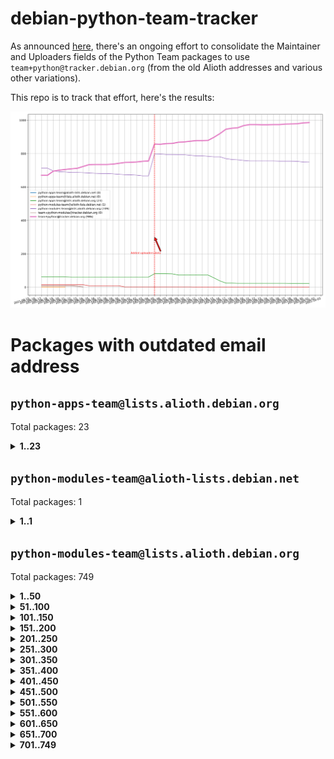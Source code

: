# debian-python-team-tracker



As announced [here](https://lists.debian.org/debian-python/2021/08/msg00006.html), there's an ongoing effort to consolidate the Maintainer and Uploaders fields of the Python Team packages to use `team+python@tracker.debian.org` (from the old Alioth addresses and various other variations).



This repo is to track that effort, here's the results:



![Python team emails](images/python_team_emails.svg)


# Packages with outdated email address

## `python-apps-team@lists.alioth.debian.org`
Total packages: 23
<details>
<summary><b>1..23</b></summary>


| # | Package | Version |
| --- | --- | --- |
| 1 | [archmage](https://tracker.debian.org/archmage) | 1:0.4.2.1-1 |
| 2 | [beets](https://tracker.debian.org/beets) | 1.4.9-7 |
| 3 | [ctop](https://tracker.debian.org/ctop) | 1.0.0-2.1 |
| 4 | [cython](https://tracker.debian.org/cython) | 0.29.14-1 |
| 5 | [db2twitter](https://tracker.debian.org/db2twitter) | 0.6-1.1 |
| 6 | [dodgy](https://tracker.debian.org/dodgy) | 0.1.9-3 |
| 7 | [etm](https://tracker.debian.org/etm) | 3.2.30-1.1 |
| 8 | [firmware-microbit-micropython](https://tracker.debian.org/firmware-microbit-micropython) | 1.0.1-2 |
| 9 | [flatlatex](https://tracker.debian.org/flatlatex) | 0.8-1.1 |
| 10 | [freealchemist](https://tracker.debian.org/freealchemist) | 0.5-1.1 |
| 11 | [kanboard-cli](https://tracker.debian.org/kanboard-cli) | 0.0.2-1.1 |
| 12 | [lightyears](https://tracker.debian.org/lightyears) | 1.4-2 |
| 13 | [muttdown](https://tracker.debian.org/muttdown) | 0.3.4-1 |
| 14 | [pelican](https://tracker.debian.org/pelican) | 4.0.1+dfsg-1.1 |
| 15 | [pipenv](https://tracker.debian.org/pipenv) | 11.9.0-1.1 |
| 16 | [prospector](https://tracker.debian.org/prospector) | 1.1.7-2 |
| 17 | [pybik](https://tracker.debian.org/pybik) | 3.0-3.1 |
| 18 | [radon](https://tracker.debian.org/radon) | 4.1.0+dfsg-1 |
| 19 | [retweet](https://tracker.debian.org/retweet) | 0.10-1.1 |
| 20 | [sen](https://tracker.debian.org/sen) | 0.6.1-0.1 |
| 21 | [sinntp](https://tracker.debian.org/sinntp) | 1.6-1.2 |
| 22 | [smem](https://tracker.debian.org/smem) | 1.5-1.1 |
| 23 | [voltron](https://tracker.debian.org/voltron) | 0.1.7+git20200109-1.1 |
</details>

## `python-modules-team@alioth-lists.debian.net`
Total packages: 1
<details>
<summary><b>1..1</b></summary>


| # | Package | Version |
| --- | --- | --- |
| 1 | [setuptools-scm](https://tracker.debian.org/setuptools-scm) | 4.1.2-3 |
</details>

## `python-modules-team@lists.alioth.debian.org`
Total packages: 749
<details>
<summary><b>1..50</b></summary>


| # | Package | Version |
| --- | --- | --- |
| 1 | [aiowsgi](https://tracker.debian.org/aiowsgi) | 0.7-1.1 |
| 2 | [anorack](https://tracker.debian.org/anorack) | 0.2.7-1 |
| 3 | [anosql](https://tracker.debian.org/anosql) | 1.0.1-1 |
| 4 | [appdirs](https://tracker.debian.org/appdirs) | 1.4.4-1 |
| 5 | [asn1crypto](https://tracker.debian.org/asn1crypto) | 1.4.0-1 |
| 6 | [astral](https://tracker.debian.org/astral) | 1.6.1-2 |
| 7 | [authheaders](https://tracker.debian.org/authheaders) | 0.13.0-1 |
| 8 | [authres](https://tracker.debian.org/authres) | 1.2.0-2 |
| 9 | [automat](https://tracker.debian.org/automat) | 20.2.0-1 |
| 10 | [azure-cosmos-table-python](https://tracker.debian.org/azure-cosmos-table-python) | 1.0.5+git20191025-5 |
| 11 | [babelfish](https://tracker.debian.org/babelfish) | 0.5.4-3 |
| 12 | [bdist-nsi](https://tracker.debian.org/bdist-nsi) | 0.1.5-2 |
| 13 | [behave](https://tracker.debian.org/behave) | 1.2.6-3 |
| 14 | [bernhard](https://tracker.debian.org/bernhard) | 0.2.6-2 |
| 15 | [betamax](https://tracker.debian.org/betamax) | 0.8.1-2 |
| 16 | [bibtexparser](https://tracker.debian.org/bibtexparser) | 1.1.0+ds-3 |
| 17 | [binaryornot](https://tracker.debian.org/binaryornot) | 0.4.4+dfsg-4 |
| 18 | [bitstruct](https://tracker.debian.org/bitstruct) | 8.9.0-1 |
| 19 | [blessings](https://tracker.debian.org/blessings) | 1.6-3 |
| 20 | [blinker](https://tracker.debian.org/blinker) | 1.4+dfsg1-0.3 |
| 21 | [bottleneck](https://tracker.debian.org/bottleneck) | 1.2.1+ds1-2 |
| 22 | [case](https://tracker.debian.org/case) | 1.5.3+dfsg-3 |
| 23 | [celery-batches](https://tracker.debian.org/celery-batches) | 0.2-2 |
| 24 | [celery-haystack](https://tracker.debian.org/celery-haystack) | 0.10-4 |
| 25 | [cerealizer](https://tracker.debian.org/cerealizer) | 0.8.1-3 |
| 26 | [chardet](https://tracker.debian.org/chardet) | 4.0.0-1 |
| 27 | [chargebee-python](https://tracker.debian.org/chargebee-python) | 1.6.6-1 |
| 28 | [chargebee2-python](https://tracker.debian.org/chargebee2-python) | 2.7.3-1 |
| 29 | [circuits](https://tracker.debian.org/circuits) | 3.1.0+ds1-2 |
| 30 | [codicefiscale](https://tracker.debian.org/codicefiscale) | 0.9+ds0-2 |
| 31 | [colorclass](https://tracker.debian.org/colorclass) | 2.2.0-2.1 |
| 32 | [colorspacious](https://tracker.debian.org/colorspacious) | 1.1.2-2 |
| 33 | [commonmark](https://tracker.debian.org/commonmark) | 0.9.1-3 |
| 34 | [configobj](https://tracker.debian.org/configobj) | 5.0.6-4 |
| 35 | [constantly](https://tracker.debian.org/constantly) | 15.1.0-2 |
| 36 | [contextlib2](https://tracker.debian.org/contextlib2) | 0.6.0.post1-1 |
| 37 | [cookiecutter](https://tracker.debian.org/cookiecutter) | 1.6.0-4 |
| 38 | [coreapi](https://tracker.debian.org/coreapi) | 2.3.3-4 |
| 39 | [coreschema](https://tracker.debian.org/coreschema) | 0.0.4-3 |
| 40 | [cov-core](https://tracker.debian.org/cov-core) | 1.15.0-3 |
| 41 | [cppy](https://tracker.debian.org/cppy) | 1.1.0-2 |
| 42 | [cram](https://tracker.debian.org/cram) | 0.7-4 |
| 43 | [cssutils](https://tracker.debian.org/cssutils) | 1.0.2-3 |
| 44 | [d2to1](https://tracker.debian.org/d2to1) | 0.2.12-2 |
| 45 | [deap](https://tracker.debian.org/deap) | 1.3.1-2 |
| 46 | [debiancontributors](https://tracker.debian.org/debiancontributors) | 0.7.8-2 |
| 47 | [defusedxml](https://tracker.debian.org/defusedxml) | 0.6.0-2 |
| 48 | [devpi-common](https://tracker.debian.org/devpi-common) | 3.2.2-1.1 |
| 49 | [django-ajax-selects](https://tracker.debian.org/django-ajax-selects) | 1.7.0-3 |
| 50 | [django-anymail](https://tracker.debian.org/django-anymail) | 7.1.0-1 |
</details>
<details>
<summary><b>51..100</b></summary>

| # | Package | Version |
| --- | --- | --- |
| 51 | [django-bitfield](https://tracker.debian.org/django-bitfield) | 1.9.6-2 |
| 52 | [django-countries](https://tracker.debian.org/django-countries) | 6.0-1 |
| 53 | [django-dirtyfields](https://tracker.debian.org/django-dirtyfields) | 1.3.1-2 |
| 54 | [django-downloadview](https://tracker.debian.org/django-downloadview) | 2.1.1-1 |
| 55 | [django-environ](https://tracker.debian.org/django-environ) | 0.4.4-2 |
| 56 | [django-filter](https://tracker.debian.org/django-filter) | 2.4.0-1 |
| 57 | [django-fsm-admin](https://tracker.debian.org/django-fsm-admin) | 1.2.4-2 |
| 58 | [django-hvad](https://tracker.debian.org/django-hvad) | 1.8.0-1.1 |
| 59 | [django-impersonate](https://tracker.debian.org/django-impersonate) | 1.5-1 |
| 60 | [django-js-reverse](https://tracker.debian.org/django-js-reverse) | 0.7.3-1.1 |
| 61 | [django-macaddress](https://tracker.debian.org/django-macaddress) | 1.5.0-2 |
| 62 | [django-markupfield](https://tracker.debian.org/django-markupfield) | 2.0.0-1 |
| 63 | [django-memoize](https://tracker.debian.org/django-memoize) | 2.2.0+dfsg-1 |
| 64 | [django-nose](https://tracker.debian.org/django-nose) | 1.4.6-2.1 |
| 65 | [django-notification](https://tracker.debian.org/django-notification) | 1.2.0-3 |
| 66 | [django-organizations](https://tracker.debian.org/django-organizations) | 1.1.2-1 |
| 67 | [django-pagination](https://tracker.debian.org/django-pagination) | 1.0.7-4 |
| 68 | [django-paintstore](https://tracker.debian.org/django-paintstore) | 0.2-4 |
| 69 | [django-picklefield](https://tracker.debian.org/django-picklefield) | 3.0.1-1 |
| 70 | [django-pipeline](https://tracker.debian.org/django-pipeline) | 1.6.14-3 |
| 71 | [django-q](https://tracker.debian.org/django-q) | 1.2.1-1 |
| 72 | [django-recurrence](https://tracker.debian.org/django-recurrence) | 1.10.3-1 |
| 73 | [django-redis-sessions](https://tracker.debian.org/django-redis-sessions) | 0.6.1-2 |
| 74 | [django-setuptest](https://tracker.debian.org/django-setuptest) | 0.2.1-4 |
| 75 | [django-simple-redis-admin](https://tracker.debian.org/django-simple-redis-admin) | 1.4.0-2 |
| 76 | [django-stronghold](https://tracker.debian.org/django-stronghold) | 0.3.0+debian-2 |
| 77 | [django-uwsgi](https://tracker.debian.org/django-uwsgi) | 0.2.2-2 |
| 78 | [django-webpack-loader](https://tracker.debian.org/django-webpack-loader) | 0.6.0-2 |
| 79 | [django-websocket-redis](https://tracker.debian.org/django-websocket-redis) | 0.4.7-2 |
| 80 | [django-wkhtmltopdf](https://tracker.debian.org/django-wkhtmltopdf) | 3.3.0-1 |
| 81 | [django-xmlrpc](https://tracker.debian.org/django-xmlrpc) | 0.1.8-2 |
| 82 | [djangorestframework-api-key](https://tracker.debian.org/djangorestframework-api-key) | 2.0.0-2 |
| 83 | [djangorestframework-filters](https://tracker.debian.org/djangorestframework-filters) | 1.0.0.dev0-1 |
| 84 | [dkimpy](https://tracker.debian.org/dkimpy) | 1.0.5-1 |
| 85 | [dnsdiag](https://tracker.debian.org/dnsdiag) | 1.7.0-1 |
| 86 | [dnspython](https://tracker.debian.org/dnspython) | 2.0.0-1 |
| 87 | [dockerpty](https://tracker.debian.org/dockerpty) | 0.4.1-2 |
| 88 | [dominate](https://tracker.debian.org/dominate) | 2.3.1-2 |
| 89 | [doublex](https://tracker.debian.org/doublex) | 1.9.2-1 |
| 90 | [drf-generators](https://tracker.debian.org/drf-generators) | 0.5.0-1 |
| 91 | [easyprocess](https://tracker.debian.org/easyprocess) | 0.2.5-2 |
| 92 | [elasticsearch-curator](https://tracker.debian.org/elasticsearch-curator) | 5.8.1-1 |
| 93 | [entrypoints](https://tracker.debian.org/entrypoints) | 0.3-3 |
| 94 | [enum34](https://tracker.debian.org/enum34) | 1.1.6-4 |
| 95 | [enzyme](https://tracker.debian.org/enzyme) | 0.4.1-2 |
| 96 | [exam](https://tracker.debian.org/exam) | 0.10.5-3 |
| 97 | [factory-boy](https://tracker.debian.org/factory-boy) | 2.11.1-3 |
| 98 | [faker](https://tracker.debian.org/faker) | 0.9.3-0.1 |
| 99 | [fakesleep](https://tracker.debian.org/fakesleep) | 0.1-2 |
| 100 | [fastchunking](https://tracker.debian.org/fastchunking) | 0.0.3-2 |
</details>
<details>
<summary><b>101..150</b></summary>

| # | Package | Version |
| --- | --- | --- |
| 101 | [fastkml](https://tracker.debian.org/fastkml) | 0.11-3 |
| 102 | [feedgenerator](https://tracker.debian.org/feedgenerator) | 1.9-2 |
| 103 | [flake8-docstrings](https://tracker.debian.org/flake8-docstrings) | 1.1.0-1.1 |
| 104 | [flake8-polyfill](https://tracker.debian.org/flake8-polyfill) | 1.0.2-2 |
| 105 | [flask-api](https://tracker.debian.org/flask-api) | 1.1+dfsg-1.1 |
| 106 | [flask-assets](https://tracker.debian.org/flask-assets) | 2.0-1 |
| 107 | [flask-babelex](https://tracker.debian.org/flask-babelex) | 0.9.4-1 |
| 108 | [flask-bcrypt](https://tracker.debian.org/flask-bcrypt) | 0.7.1-2 |
| 109 | [flask-compress](https://tracker.debian.org/flask-compress) | 1.4.0-3 |
| 110 | [flask-gravatar](https://tracker.debian.org/flask-gravatar) | 0.4.2-2 |
| 111 | [flask-htmlmin](https://tracker.debian.org/flask-htmlmin) | 1.3.2-2 |
| 112 | [flask-ldapconn](https://tracker.debian.org/flask-ldapconn) | 0.7.2-1.1 |
| 113 | [flask-limiter](https://tracker.debian.org/flask-limiter) | 1.0.1-2 |
| 114 | [flask-login](https://tracker.debian.org/flask-login) | 0.5.0-1 |
| 115 | [flask-mail](https://tracker.debian.org/flask-mail) | 0.9.1+dfsg1-1.1 |
| 116 | [flask-mongoengine](https://tracker.debian.org/flask-mongoengine) | 0.9.3-4 |
| 117 | [flask-multistatic](https://tracker.debian.org/flask-multistatic) | 1.0-2 |
| 118 | [flask-paranoid](https://tracker.debian.org/flask-paranoid) | 0.2.0-3.1 |
| 119 | [flask-principal](https://tracker.debian.org/flask-principal) | 0.4.0-2 |
| 120 | [flask-script](https://tracker.debian.org/flask-script) | 2.0.6-2 |
| 121 | [flask-silk](https://tracker.debian.org/flask-silk) | 0.2-18 |
| 122 | [flask-wtf](https://tracker.debian.org/flask-wtf) | 0.14.3-1 |
| 123 | [flufl.bounce](https://tracker.debian.org/flufl.bounce) | 3.0.1-1 |
| 124 | [flufl.enum](https://tracker.debian.org/flufl.enum) | 4.1.1-3 |
| 125 | [flufl.i18n](https://tracker.debian.org/flufl.i18n) | 3.0.1-1 |
| 126 | [flufl.lock](https://tracker.debian.org/flufl.lock) | 5.0.1-1 |
| 127 | [flufl.password](https://tracker.debian.org/flufl.password) | 1.3-3 |
| 128 | [flufl.testing](https://tracker.debian.org/flufl.testing) | 0.7-2 |
| 129 | [freetype-py](https://tracker.debian.org/freetype-py) | 2.2.0-1 |
| 130 | [gerritlib](https://tracker.debian.org/gerritlib) | 0.8.0-2 |
| 131 | [gmplot](https://tracker.debian.org/gmplot) | 1.2.0-2 |
| 132 | [gpxpy](https://tracker.debian.org/gpxpy) | 1.4.2-1 |
| 133 | [gtextfsm](https://tracker.debian.org/gtextfsm) | 1.1.0-2 |
| 134 | [gtts](https://tracker.debian.org/gtts) | 2.0.3-1 |
| 135 | [gtts-token](https://tracker.debian.org/gtts-token) | 1.1.3-1 |
| 136 | [guzzle-sphinx-theme](https://tracker.debian.org/guzzle-sphinx-theme) | 0.7.11-5 |
| 137 | [hachoir](https://tracker.debian.org/hachoir) | 3.1.0+dfsg-3 |
| 138 | [haproxy-log-analysis](https://tracker.debian.org/haproxy-log-analysis) | 2.0~b0-2 |
| 139 | [heapdict](https://tracker.debian.org/heapdict) | 1.0.1-1 |
| 140 | [hiro](https://tracker.debian.org/hiro) | 0.5-2 |
| 141 | [httpx](https://tracker.debian.org/httpx) | 0.16.1-1 |
| 142 | [hypothesis-auto](https://tracker.debian.org/hypothesis-auto) | 1.1.4-2 |
| 143 | [importmagic](https://tracker.debian.org/importmagic) | 0.1.7-2 |
| 144 | [inflection](https://tracker.debian.org/inflection) | 0.3.1-2 |
| 145 | [ipdb](https://tracker.debian.org/ipdb) | 0.13.3-1 |
| 146 | [isodate](https://tracker.debian.org/isodate) | 0.6.0-2 |
| 147 | [itypes](https://tracker.debian.org/itypes) | 1.1.0-4 |
| 148 | [jaraco.itertools](https://tracker.debian.org/jaraco.itertools) | 2.0.1-4 |
| 149 | [javaproperties](https://tracker.debian.org/javaproperties) | 0.7.0-1 |
| 150 | [jinja2-time](https://tracker.debian.org/jinja2-time) | 0.2.0-2 |
</details>
<details>
<summary><b>151..200</b></summary>

| # | Package | Version |
| --- | --- | --- |
| 151 | [jpy](https://tracker.debian.org/jpy) | 0.9.0-3 |
| 152 | [jpylyzer](https://tracker.debian.org/jpylyzer) | 2.0.0-3 |
| 153 | [json-tricks](https://tracker.debian.org/json-tricks) | 3.11.0-2 |
| 154 | [jsonhyperschema-codec](https://tracker.debian.org/jsonhyperschema-codec) | 1.0.3-2 |
| 155 | [jsonpickle](https://tracker.debian.org/jsonpickle) | 1.2-1 |
| 156 | [junos-eznc](https://tracker.debian.org/junos-eznc) | 2.1.7-3 |
| 157 | [jupyter-sphinx-theme](https://tracker.debian.org/jupyter-sphinx-theme) | 0.0.6+ds1-10 |
| 158 | [kitchen](https://tracker.debian.org/kitchen) | 1.2.6-2 |
| 159 | [kivy](https://tracker.debian.org/kivy) | 1.11.0-2 |
| 160 | [kiwisolver](https://tracker.debian.org/kiwisolver) | 1.3.1-1 |
| 161 | [lazr.delegates](https://tracker.debian.org/lazr.delegates) | 2.0.3-2 |
| 162 | [lazr.smtptest](https://tracker.debian.org/lazr.smtptest) | 2.0.3-2 |
| 163 | [lexicon](https://tracker.debian.org/lexicon) | 3.3.17-1 |
| 164 | [libthumbor](https://tracker.debian.org/libthumbor) | 1.3.3-2 |
| 165 | [logilab-constraint](https://tracker.debian.org/logilab-constraint) | 0.6.0-2 |
| 166 | [mako](https://tracker.debian.org/mako) | 1.1.3+ds1-2 |
| 167 | [mando](https://tracker.debian.org/mando) | 0.6.4-5 |
| 168 | [manuel](https://tracker.debian.org/manuel) | 1.10.1-2 |
| 169 | [markupsafe](https://tracker.debian.org/markupsafe) | 1.1.1-1 |
| 170 | [mercurial-extension-utils](https://tracker.debian.org/mercurial-extension-utils) | 1.5.1-1 |
| 171 | [mercurial-extension-utils](https://tracker.debian.org/mercurial-extension-utils) | 1.5.1-3 |
| 172 | [mercurial-keyring](https://tracker.debian.org/mercurial-keyring) | 1.3.1-3 |
| 173 | [microsoft-authentication-extensions-for-python](https://tracker.debian.org/microsoft-authentication-extensions-for-python) | 0.3.0-1 |
| 174 | [milksnake](https://tracker.debian.org/milksnake) | 0.1.5-1 |
| 175 | [mimerender](https://tracker.debian.org/mimerender) | 0.6.0-2 |
| 176 | [mmllib](https://tracker.debian.org/mmllib) | 0.3.0.post1-2 |
| 177 | [mockldap](https://tracker.debian.org/mockldap) | 0.3.0-4 |
| 178 | [modernize](https://tracker.debian.org/modernize) | 0.7-2 |
| 179 | [moksha.common](https://tracker.debian.org/moksha.common) | 1.2.5-4 |
| 180 | [more-itertools](https://tracker.debian.org/more-itertools) | 4.2.0-3 |
| 181 | [mrtparse](https://tracker.debian.org/mrtparse) | 1.6-2 |
| 182 | [multiprocess](https://tracker.debian.org/multiprocess) | 0.70.11.1-1 |
| 183 | [musicbrainzngs](https://tracker.debian.org/musicbrainzngs) | 0.7.1-2 |
| 184 | [mutagen](https://tracker.debian.org/mutagen) | 1.45.1-2 |
| 185 | [mwic](https://tracker.debian.org/mwic) | 0.7.8-1 |
| 186 | [mysql-connector-python](https://tracker.debian.org/mysql-connector-python) | 8.0.15-2 |
| 187 | [nb2plots](https://tracker.debian.org/nb2plots) | 0.6-2 |
| 188 | [netifaces](https://tracker.debian.org/netifaces) | 0.10.9-0.2 |
| 189 | [netmiko](https://tracker.debian.org/netmiko) | 2.4.2-1 |
| 190 | [networkx](https://tracker.debian.org/networkx) | 2.5+ds-2 |
| 191 | [nose](https://tracker.debian.org/nose) | 1.3.7-6 |
| 192 | [nose](https://tracker.debian.org/nose) | 1.3.7-7 |
| 193 | [nose2](https://tracker.debian.org/nose2) | 0.9.2-1 |
| 194 | [nose2-cov](https://tracker.debian.org/nose2-cov) | 1.0a4-3 |
| 195 | [ntplib](https://tracker.debian.org/ntplib) | 0.3.3-2 |
| 196 | [numpy-stl](https://tracker.debian.org/numpy-stl) | 2.9.0-1 |
| 197 | [numpydoc](https://tracker.debian.org/numpydoc) | 1.1.0-3 |
| 198 | [obsub](https://tracker.debian.org/obsub) | 0.2-4 |
| 199 | [okasha](https://tracker.debian.org/okasha) | 0.2.4-4 |
| 200 | [overpass](https://tracker.debian.org/overpass) | 0.7-1 |
</details>
<details>
<summary><b>201..250</b></summary>

| # | Package | Version |
| --- | --- | --- |
| 201 | [paramiko](https://tracker.debian.org/paramiko) | 2.7.2-1 |
| 202 | [pastescript](https://tracker.debian.org/pastescript) | 2.0.2-4 |
| 203 | [pcapy](https://tracker.debian.org/pcapy) | 0.11.4-2 |
| 204 | [pdfkit](https://tracker.debian.org/pdfkit) | 0.6.1-2 |
| 205 | [pep8](https://tracker.debian.org/pep8) | 1.7.1-9 |
| 206 | [pep8-naming](https://tracker.debian.org/pep8-naming) | 0.10.0-1 |
| 207 | [pg8000](https://tracker.debian.org/pg8000) | 1.10.6-2 |
| 208 | [pidcat](https://tracker.debian.org/pidcat) | 2.1.0-4 |
| 209 | [pilkit](https://tracker.debian.org/pilkit) | 2.0-3 |
| 210 | [plastex](https://tracker.debian.org/plastex) | 2.1-2 |
| 211 | [ply](https://tracker.debian.org/ply) | 3.11-4 |
| 212 | [portio](https://tracker.debian.org/portio) | 0.5-4 |
| 213 | [postgresfixture](https://tracker.debian.org/postgresfixture) | 0.4.2-1 |
| 214 | [power](https://tracker.debian.org/power) | 1.4+dfsg-4 |
| 215 | [pprintpp](https://tracker.debian.org/pprintpp) | 0.4.0-2 |
| 216 | [preggy](https://tracker.debian.org/preggy) | 1.4.4-1 |
| 217 | [prettytable](https://tracker.debian.org/prettytable) | 0.7.2-5 |
| 218 | [proxmoxer](https://tracker.debian.org/proxmoxer) | 1.0.3-2 |
| 219 | [ptable](https://tracker.debian.org/ptable) | 0.9.2-2 |
| 220 | [py-macaroon-bakery](https://tracker.debian.org/py-macaroon-bakery) | 1.3.1-1 |
| 221 | [py-radix](https://tracker.debian.org/py-radix) | 0.10.0-3 |
| 222 | [py3dns](https://tracker.debian.org/py3dns) | 3.2.1-1 |
| 223 | [pyacoustid](https://tracker.debian.org/pyacoustid) | 1.2.0-2 |
| 224 | [pyasn1](https://tracker.debian.org/pyasn1) | 0.4.8-1 |
| 225 | [pybindgen](https://tracker.debian.org/pybindgen) | 0.20.0+dfsg1-2 |
| 226 | [pycairo](https://tracker.debian.org/pycairo) | 1.16.2-3 |
| 227 | [pycairo](https://tracker.debian.org/pycairo) | 1.16.2-4 |
| 228 | [pycallgraph](https://tracker.debian.org/pycallgraph) | 1.1.3-1.2 |
| 229 | [pycares](https://tracker.debian.org/pycares) | 3.1.1-1 |
| 230 | [pychm](https://tracker.debian.org/pychm) | 0.8.6-2 |
| 231 | [pycifrw](https://tracker.debian.org/pycifrw) | 4.4-2 |
| 232 | [pyclamd](https://tracker.debian.org/pyclamd) | 0.4.0-2 |
| 233 | [pycodestyle](https://tracker.debian.org/pycodestyle) | 2.6.0-1 |
| 234 | [pycparser](https://tracker.debian.org/pycparser) | 2.20-3 |
| 235 | [pycryptodome](https://tracker.debian.org/pycryptodome) | 3.9.7+dfsg1-1 |
| 236 | [pycxx](https://tracker.debian.org/pycxx) | 7.1.4-0.1 |
| 237 | [pydbus](https://tracker.debian.org/pydbus) | 0.6.0-4 |
| 238 | [pydenticon](https://tracker.debian.org/pydenticon) | 0.3.1-2 |
| 239 | [pydispatcher](https://tracker.debian.org/pydispatcher) | 2.0.5-2 |
| 240 | [pydle](https://tracker.debian.org/pydle) | 0.9.4-2 |
| 241 | [pyeapi](https://tracker.debian.org/pyeapi) | 0.8.1-2 |
| 242 | [pyee](https://tracker.debian.org/pyee) | 7.0.2-1 |
| 243 | [pyenchant](https://tracker.debian.org/pyenchant) | 3.2.0-1 |
| 244 | [pyfg](https://tracker.debian.org/pyfg) | 0.50-2 |
| 245 | [pyfiglet](https://tracker.debian.org/pyfiglet) | 0.8.0+dfsg-1 |
| 246 | [pyfribidi](https://tracker.debian.org/pyfribidi) | 0.12.0+repack-7 |
| 247 | [pygame](https://tracker.debian.org/pygame) | 1.9.6+dfsg-2 |
| 248 | [pygeoif](https://tracker.debian.org/pygeoif) | 0.7-2 |
| 249 | [pygithub](https://tracker.debian.org/pygithub) | 1.43.7-1 |
| 250 | [pygments](https://tracker.debian.org/pygments) | 2.3.1+dfsg-3 |
</details>
<details>
<summary><b>251..300</b></summary>

| # | Package | Version |
| --- | --- | --- |
| 251 | [pygtail](https://tracker.debian.org/pygtail) | 0.6.1-2 |
| 252 | [pygtkspellcheck](https://tracker.debian.org/pygtkspellcheck) | 4.0.5-2 |
| 253 | [pyhamcrest](https://tracker.debian.org/pyhamcrest) | 1.9.0-3 |
| 254 | [pyicu](https://tracker.debian.org/pyicu) | 2.5-1 |
| 255 | [pyinotify](https://tracker.debian.org/pyinotify) | 0.9.6-1.3 |
| 256 | [pyiosxr](https://tracker.debian.org/pyiosxr) | 0.52-1.1 |
| 257 | [pyjavaproperties](https://tracker.debian.org/pyjavaproperties) | 0.7-2 |
| 258 | [pyjokes](https://tracker.debian.org/pyjokes) | 0.5.0-3 |
| 259 | [pykcs11](https://tracker.debian.org/pykcs11) | 1.5.10-1 |
| 260 | [pylama](https://tracker.debian.org/pylama) | 7.4.3-3 |
| 261 | [pylibmc](https://tracker.debian.org/pylibmc) | 1.5.2-3 |
| 262 | [pylint-celery](https://tracker.debian.org/pylint-celery) | 0.3-5 |
| 263 | [pylint-common](https://tracker.debian.org/pylint-common) | 0.2.5-4 |
| 264 | [pylint-django](https://tracker.debian.org/pylint-django) | 2.0.13-1 |
| 265 | [pylint-flask](https://tracker.debian.org/pylint-flask) | 0.5-4 |
| 266 | [pylint-plugin-utils](https://tracker.debian.org/pylint-plugin-utils) | 0.6-1 |
| 267 | [pymacs](https://tracker.debian.org/pymacs) | 0.25-3 |
| 268 | [pymilter](https://tracker.debian.org/pymilter) | 1.0.4-2 |
| 269 | [pymodbus](https://tracker.debian.org/pymodbus) | 2.1.0+dfsg-2 |
| 270 | [pymssql](https://tracker.debian.org/pymssql) | 2.1.4+dfsg-3 |
| 271 | [pymupdf](https://tracker.debian.org/pymupdf) | 1.17.4+ds1-2 |
| 272 | [pynag](https://tracker.debian.org/pynag) | 1.1.2+dfsg-2 |
| 273 | [pynliner](https://tracker.debian.org/pynliner) | 0.8.0-2 |
| 274 | [pyopengl](https://tracker.debian.org/pyopengl) | 3.1.5+dfsg-1 |
| 275 | [pypandoc](https://tracker.debian.org/pypandoc) | 1.5+ds0-1 |
| 276 | [pyparsing](https://tracker.debian.org/pyparsing) | 2.4.7-1 |
| 277 | [pyphen](https://tracker.debian.org/pyphen) | 0.9.5-3 |
| 278 | [pyprind](https://tracker.debian.org/pyprind) | 2.11.2-2 |
| 279 | [pyquery](https://tracker.debian.org/pyquery) | 1.2.9-4 |
| 280 | [pyrad](https://tracker.debian.org/pyrad) | 2.1-2 |
| 281 | [pyrfc3339](https://tracker.debian.org/pyrfc3339) | 1.1-2 |
| 282 | [pyrsistent](https://tracker.debian.org/pyrsistent) | 0.15.5-1 |
| 283 | [pysendfile](https://tracker.debian.org/pysendfile) | 2.0.1-3 |
| 284 | [pysimplesoap](https://tracker.debian.org/pysimplesoap) | 1.16.2-3 |
| 285 | [pysmi](https://tracker.debian.org/pysmi) | 0.3.2-2 |
| 286 | [pysodium](https://tracker.debian.org/pysodium) | 0.7.0-2 |
| 287 | [pyspf](https://tracker.debian.org/pyspf) | 2.0.14-2 |
| 288 | [pysrt](https://tracker.debian.org/pysrt) | 1.0.1-2 |
| 289 | [pyssim](https://tracker.debian.org/pyssim) | 0.2-2 |
| 290 | [pystemd](https://tracker.debian.org/pystemd) | 0.7.0-4 |
| 291 | [pysubnettree](https://tracker.debian.org/pysubnettree) | 0.33-1 |
| 292 | [pytaglib](https://tracker.debian.org/pytaglib) | 0.3.6+dfsg-2 |
| 293 | [pytds](https://tracker.debian.org/pytds) | 1.10.0-1 |
| 294 | [pytest-arraydiff](https://tracker.debian.org/pytest-arraydiff) | 0.3-1 |
| 295 | [pytest-bdd](https://tracker.debian.org/pytest-bdd) | 3.2.1-1 |
| 296 | [pytest-cookies](https://tracker.debian.org/pytest-cookies) | 0.4.0-1 |
| 297 | [pytest-django](https://tracker.debian.org/pytest-django) | 3.5.1-1 |
| 298 | [pytest-expect](https://tracker.debian.org/pytest-expect) | 1.1.0-2 |
| 299 | [pytest-forked](https://tracker.debian.org/pytest-forked) | 1.3.0-1 |
| 300 | [pytest-helpers-namespace](https://tracker.debian.org/pytest-helpers-namespace) | 2019.1.8-1 |
</details>
<details>
<summary><b>301..350</b></summary>

| # | Package | Version |
| --- | --- | --- |
| 301 | [pytest-httpbin](https://tracker.debian.org/pytest-httpbin) | 1.0.0-2 |
| 302 | [pytest-instafail](https://tracker.debian.org/pytest-instafail) | 0.4.2-1 |
| 303 | [pytest-remotedata](https://tracker.debian.org/pytest-remotedata) | 0.3.2-1 |
| 304 | [pytest-runner](https://tracker.debian.org/pytest-runner) | 2.11.1-1.2 |
| 305 | [pytest-sugar](https://tracker.debian.org/pytest-sugar) | 0.9.4-1 |
| 306 | [pytest-tornado](https://tracker.debian.org/pytest-tornado) | 0.8.1-1 |
| 307 | [pytest-vcr](https://tracker.debian.org/pytest-vcr) | 1.0.2-2 |
| 308 | [pytest-xvfb](https://tracker.debian.org/pytest-xvfb) | 1.2.0-1 |
| 309 | [python-activipy](https://tracker.debian.org/python-activipy) | 0.1-7 |
| 310 | [python-adal](https://tracker.debian.org/python-adal) | 1.2.2-1 |
| 311 | [python-agate](https://tracker.debian.org/python-agate) | 1.6.1-1 |
| 312 | [python-agate-excel](https://tracker.debian.org/python-agate-excel) | 0.2.3-1 |
| 313 | [python-aiohttp-security](https://tracker.debian.org/python-aiohttp-security) | 0.4.0-2 |
| 314 | [python-aiohttp-session](https://tracker.debian.org/python-aiohttp-session) | 2.9.0-2 |
| 315 | [python-aioinflux](https://tracker.debian.org/python-aioinflux) | 0.9.0-2 |
| 316 | [python-aiomeasures](https://tracker.debian.org/python-aiomeasures) | 0.5.14-3 |
| 317 | [python-altair](https://tracker.debian.org/python-altair) | 4.0.1-2 |
| 318 | [python-altgraph](https://tracker.debian.org/python-altgraph) | 0.17+ds0-1 |
| 319 | [python-amqplib](https://tracker.debian.org/python-amqplib) | 1.0.2-2 |
| 320 | [python-anyjson](https://tracker.debian.org/python-anyjson) | 0.3.3-2 |
| 321 | [python-apptools](https://tracker.debian.org/python-apptools) | 4.5.0-1.1 |
| 322 | [python-aptly](https://tracker.debian.org/python-aptly) | 0.12.10-2 |
| 323 | [python-argon2](https://tracker.debian.org/python-argon2) | 18.3.0-2 |
| 324 | [python-args](https://tracker.debian.org/python-args) | 0.1.0-3 |
| 325 | [python-arpy](https://tracker.debian.org/python-arpy) | 1.1.1-4 |
| 326 | [python-astor](https://tracker.debian.org/python-astor) | 0.8.1-1 |
| 327 | [python-async-timeout](https://tracker.debian.org/python-async-timeout) | 3.0.1-1.1 |
| 328 | [python-azure-devtools](https://tracker.debian.org/python-azure-devtools) | 1.2.0-1 |
| 329 | [python-base58](https://tracker.debian.org/python-base58) | 1.0.3-1.1 |
| 330 | [python-bcdoc](https://tracker.debian.org/python-bcdoc) | 0.16.0-2 |
| 331 | [python-bioblend](https://tracker.debian.org/python-bioblend) | 0.7.0-3 |
| 332 | [python-bitbucket-api](https://tracker.debian.org/python-bitbucket-api) | 0.5.0-3 |
| 333 | [python-box](https://tracker.debian.org/python-box) | 3.4.6-2 |
| 334 | [python-btrees](https://tracker.debian.org/python-btrees) | 4.3.1-2 |
| 335 | [python-cachecontrol](https://tracker.debian.org/python-cachecontrol) | 0.12.6-1 |
| 336 | [python-can](https://tracker.debian.org/python-can) | 3.3.2.final~github-2 |
| 337 | [python-cement](https://tracker.debian.org/python-cement) | 2.10.0-2 |
| 338 | [python-cerberus](https://tracker.debian.org/python-cerberus) | 1.3.2-1 |
| 339 | [python-click](https://tracker.debian.org/python-click) | 7.1.2-1 |
| 340 | [python-click-log](https://tracker.debian.org/python-click-log) | 0.2.1-2 |
| 341 | [python-click-threading](https://tracker.debian.org/python-click-threading) | 0.4.4-2 |
| 342 | [python-clint](https://tracker.debian.org/python-clint) | 0.5.1-3 |
| 343 | [python-cluster](https://tracker.debian.org/python-cluster) | 1.3.3-3 |
| 344 | [python-cmarkgfm](https://tracker.debian.org/python-cmarkgfm) | 0.4.2-1 |
| 345 | [python-coloredlogs](https://tracker.debian.org/python-coloredlogs) | 7.3-2 |
| 346 | [python-colour](https://tracker.debian.org/python-colour) | 0.1.5-2 |
| 347 | [python-commentjson](https://tracker.debian.org/python-commentjson) | 0.8.3-2 |
| 348 | [python-consul](https://tracker.debian.org/python-consul) | 0.7.1-1.1 |
| 349 | [python-cookies](https://tracker.debian.org/python-cookies) | 2.2.1-3 |
| 350 | [python-cpuinfo](https://tracker.debian.org/python-cpuinfo) | 5.0.0-2 |
</details>
<details>
<summary><b>351..400</b></summary>

| # | Package | Version |
| --- | --- | --- |
| 351 | [python-crcmod](https://tracker.debian.org/python-crcmod) | 1.7+dfsg-2 |
| 352 | [python-cs](https://tracker.debian.org/python-cs) | 2.7.1-1 |
| 353 | [python-cssselect2](https://tracker.debian.org/python-cssselect2) | 0.3.0-1 |
| 354 | [python-cycler](https://tracker.debian.org/python-cycler) | 0.10.0-3 |
| 355 | [python-daiquiri](https://tracker.debian.org/python-daiquiri) | 1.6.0-1 |
| 356 | [python-dbfread](https://tracker.debian.org/python-dbfread) | 2.0.7-3 |
| 357 | [python-decorator](https://tracker.debian.org/python-decorator) | 4.4.2-2 |
| 358 | [python-demjson](https://tracker.debian.org/python-demjson) | 2.2.4-5 |
| 359 | [python-diaspy](https://tracker.debian.org/python-diaspy) | 0.6.0-2 |
| 360 | [python-dict2xml](https://tracker.debian.org/python-dict2xml) | 1.7.0-1 |
| 361 | [python-dictobj](https://tracker.debian.org/python-dictobj) | 0.4-4 |
| 362 | [python-distro](https://tracker.debian.org/python-distro) | 1.5.0-1 |
| 363 | [python-distutils-extra](https://tracker.debian.org/python-distutils-extra) | 2.45 |
| 364 | [python-django-braces](https://tracker.debian.org/python-django-braces) | 1.14.0-1 |
| 365 | [python-django-casclient](https://tracker.debian.org/python-django-casclient) | 1.5.3-1 |
| 366 | [python-django-dbconn-retry](https://tracker.debian.org/python-django-dbconn-retry) | 0.1.5-1.1 |
| 367 | [python-django-etcd-settings](https://tracker.debian.org/python-django-etcd-settings) | 0.1.13+dfsg-3 |
| 368 | [python-django-gravatar2](https://tracker.debian.org/python-django-gravatar2) | 1.4.4-2 |
| 369 | [python-django-imagekit](https://tracker.debian.org/python-django-imagekit) | 4.0.2-3 |
| 370 | [python-django-jsonfield](https://tracker.debian.org/python-django-jsonfield) | 1.4.0-2 |
| 371 | [python-django-ordered-model](https://tracker.debian.org/python-django-ordered-model) | 3.4.1-1 |
| 372 | [python-django-push-notifications](https://tracker.debian.org/python-django-push-notifications) | 1.4.1-1 |
| 373 | [python-django-rest-framework-guardian](https://tracker.debian.org/python-django-rest-framework-guardian) | 0.3.0-2 |
| 374 | [python-django-rest-hooks](https://tracker.debian.org/python-django-rest-hooks) | 1.6.0-1.1 |
| 375 | [python-django-rules](https://tracker.debian.org/python-django-rules) | 2.2.0-1 |
| 376 | [python-django-simple-history](https://tracker.debian.org/python-django-simple-history) | 2.7.0-1.1 |
| 377 | [python-django-split-settings](https://tracker.debian.org/python-django-split-settings) | 0.3.0-2 |
| 378 | [python-dmidecode](https://tracker.debian.org/python-dmidecode) | 3.12.2-11 |
| 379 | [python-dnslib](https://tracker.debian.org/python-dnslib) | 0.9.14-1 |
| 380 | [python-docutils](https://tracker.debian.org/python-docutils) | 0.16+dfsg-2 |
| 381 | [python-doubleratchet](https://tracker.debian.org/python-doubleratchet) | 0.6.0-2 |
| 382 | [python-dpkt](https://tracker.debian.org/python-dpkt) | 1.9.2-2 |
| 383 | [python-dynaconf](https://tracker.debian.org/python-dynaconf) | 2.2.3-2 |
| 384 | [python-easywebdav](https://tracker.debian.org/python-easywebdav) | 1.2.0-8 |
| 385 | [python-enable](https://tracker.debian.org/python-enable) | 4.8.1-1 |
| 386 | [python-envisage](https://tracker.debian.org/python-envisage) | 4.9.0-2.1 |
| 387 | [python-envparse](https://tracker.debian.org/python-envparse) | 0.2.0-2 |
| 388 | [python-envs](https://tracker.debian.org/python-envs) | 1.2.6-1.1 |
| 389 | [python-epc](https://tracker.debian.org/python-epc) | 0.0.5-3 |
| 390 | [python-etcd](https://tracker.debian.org/python-etcd) | 0.4.5-2 |
| 391 | [python-ethtool](https://tracker.debian.org/python-ethtool) | 0.14-3 |
| 392 | [python-ewmh](https://tracker.debian.org/python-ewmh) | 0.1.6-2 |
| 393 | [python-exchangelib](https://tracker.debian.org/python-exchangelib) | 3.2.0-1 |
| 394 | [python-exotel](https://tracker.debian.org/python-exotel) | 0.1.5-2 |
| 395 | [python-fastimport](https://tracker.debian.org/python-fastimport) | 0.9.8-5 |
| 396 | [python-feather-format](https://tracker.debian.org/python-feather-format) | 0.3.1+dfsg1-4 |
| 397 | [python-flaky](https://tracker.debian.org/python-flaky) | 3.7.0-1 |
| 398 | [python-flask-jwt-extended](https://tracker.debian.org/python-flask-jwt-extended) | 3.24.1-2 |
| 399 | [python-flask-marshmallow](https://tracker.debian.org/python-flask-marshmallow) | 0.10.1-4 |
| 400 | [python-flask-seeder](https://tracker.debian.org/python-flask-seeder) | 0.1~a2-2 |
</details>
<details>
<summary><b>401..450</b></summary>

| # | Package | Version |
| --- | --- | --- |
| 401 | [python-flor](https://tracker.debian.org/python-flor) | 1.1.3-1 |
| 402 | [python-ftputil](https://tracker.debian.org/python-ftputil) | 3.4-3 |
| 403 | [python-fudge](https://tracker.debian.org/python-fudge) | 1.1.0-2 |
| 404 | [python-gammu](https://tracker.debian.org/python-gammu) | 2.12-2 |
| 405 | [python-gear](https://tracker.debian.org/python-gear) | 0.5.8-5 |
| 406 | [python-genty](https://tracker.debian.org/python-genty) | 1.3.2-1 |
| 407 | [python-geoip](https://tracker.debian.org/python-geoip) | 1.3.2-3 |
| 408 | [python-geoip2](https://tracker.debian.org/python-geoip2) | 2.9.0+dfsg1-2 |
| 409 | [python-getdns](https://tracker.debian.org/python-getdns) | 1.0.0~b1-2 |
| 410 | [python-gflags](https://tracker.debian.org/python-gflags) | 1.5.1-7 |
| 411 | [python-glob2](https://tracker.debian.org/python-glob2) | 0.5-3 |
| 412 | [python-gmpy2](https://tracker.debian.org/python-gmpy2) | 2.1.0~b5-0.1 |
| 413 | [python-gntp](https://tracker.debian.org/python-gntp) | 1.0.3-2 |
| 414 | [python-gnupg](https://tracker.debian.org/python-gnupg) | 0.4.6-1 |
| 415 | [python-grpc-tools](https://tracker.debian.org/python-grpc-tools) | 1.14.1-1 |
| 416 | [python-guizero](https://tracker.debian.org/python-guizero) | 1.1.0+dfsg1-2 |
| 417 | [python-hashids](https://tracker.debian.org/python-hashids) | 1.3.1-1 |
| 418 | [python-hidapi](https://tracker.debian.org/python-hidapi) | 0.9.0.post3-2 |
| 419 | [python-hiredis](https://tracker.debian.org/python-hiredis) | 1.0.1-1 |
| 420 | [python-hpilo](https://tracker.debian.org/python-hpilo) | 4.3-3 |
| 421 | [python-html2text](https://tracker.debian.org/python-html2text) | 2020.1.16-1 |
| 422 | [python-http-parser](https://tracker.debian.org/python-http-parser) | 0.9.0-1 |
| 423 | [python-httptools](https://tracker.debian.org/python-httptools) | 0.1.1-1 |
| 424 | [python-ibm-cloud-sdk-core](https://tracker.debian.org/python-ibm-cloud-sdk-core) | 1.6.2-1 |
| 425 | [python-icalendar](https://tracker.debian.org/python-icalendar) | 4.0.3-4 |
| 426 | [python-idna](https://tracker.debian.org/python-idna) | 2.10-1 |
| 427 | [python-imagesize](https://tracker.debian.org/python-imagesize) | 1.2.0-2 |
| 428 | [python-iniparse](https://tracker.debian.org/python-iniparse) | 0.4-3 |
| 429 | [python-ipaddr](https://tracker.debian.org/python-ipaddr) | 2.2.0-4 |
| 430 | [python-ipaddress](https://tracker.debian.org/python-ipaddress) | 1.0.23-1 |
| 431 | [python-ipfix](https://tracker.debian.org/python-ipfix) | 0.9.7-2 |
| 432 | [python-irodsclient](https://tracker.debian.org/python-irodsclient) | 0.8.1-2 |
| 433 | [python-isc-dhcp-leases](https://tracker.debian.org/python-isc-dhcp-leases) | 0.9.1-2 |
| 434 | [python-iso3166](https://tracker.debian.org/python-iso3166) | 0.8.git20170319-2 |
| 435 | [python-isoweek](https://tracker.debian.org/python-isoweek) | 1.3.3-3 |
| 436 | [python-jmespath](https://tracker.debian.org/python-jmespath) | 0.10.0-1 |
| 437 | [python-jsonrpc](https://tracker.debian.org/python-jsonrpc) | 1.13.0-1 |
| 438 | [python-junit-xml](https://tracker.debian.org/python-junit-xml) | 1.9-1 |
| 439 | [python-kanboard](https://tracker.debian.org/python-kanboard) | 1.0.1-1.1 |
| 440 | [python-keepalive](https://tracker.debian.org/python-keepalive) | 0.5-2 |
| 441 | [python-keyring](https://tracker.debian.org/python-keyring) | 18.0.1-2 |
| 442 | [python-langdetect](https://tracker.debian.org/python-langdetect) | 1.0.7-4 |
| 443 | [python-ldap](https://tracker.debian.org/python-ldap) | 3.2.0-4 |
| 444 | [python-ldapdomaindump](https://tracker.debian.org/python-ldapdomaindump) | 0.9.3-1 |
| 445 | [python-leather](https://tracker.debian.org/python-leather) | 0.3.3-1.1 |
| 446 | [python-libais](https://tracker.debian.org/python-libais) | 0.17+git.20190917.master.e464cf8-2 |
| 447 | [python-libguess](https://tracker.debian.org/python-libguess) | 1.1-4 |
| 448 | [python-logfury](https://tracker.debian.org/python-logfury) | 0.1.2-4 |
| 449 | [python-lupa](https://tracker.debian.org/python-lupa) | 1.9+dfsg-1 |
| 450 | [python-lzo](https://tracker.debian.org/python-lzo) | 1.12-3 |
</details>
<details>
<summary><b>451..500</b></summary>

| # | Package | Version |
| --- | --- | --- |
| 451 | [python-macholib](https://tracker.debian.org/python-macholib) | 1.14+ds0-1 |
| 452 | [python-mailer](https://tracker.debian.org/python-mailer) | 0.8.1-4 |
| 453 | [python-marshmallow-sqlalchemy](https://tracker.debian.org/python-marshmallow-sqlalchemy) | 0.19.0-1 |
| 454 | [python-mastodon](https://tracker.debian.org/python-mastodon) | 1.5.1-1 |
| 455 | [python-mbed-host-tests](https://tracker.debian.org/python-mbed-host-tests) | 1.4.4-3 |
| 456 | [python-mbed-ls](https://tracker.debian.org/python-mbed-ls) | 1.6.2+dfsg-3 |
| 457 | [python-mccabe](https://tracker.debian.org/python-mccabe) | 0.6.1-3 |
| 458 | [python-measurement](https://tracker.debian.org/python-measurement) | 2.0.1-2 |
| 459 | [python-mechanize](https://tracker.debian.org/python-mechanize) | 1:0.4.5-2 |
| 460 | [python-meld3](https://tracker.debian.org/python-meld3) | 1.0.2-3 |
| 461 | [python-mkdocs](https://tracker.debian.org/python-mkdocs) | 1.1.2+dfsg-1 |
| 462 | [python-mnemonic](https://tracker.debian.org/python-mnemonic) | 0.19-1 |
| 463 | [python-model-mommy](https://tracker.debian.org/python-model-mommy) | 1.6.0-2 |
| 464 | [python-morris](https://tracker.debian.org/python-morris) | 1.2-2 |
| 465 | [python-mpegdash](https://tracker.debian.org/python-mpegdash) | 0.2.0-1 |
| 466 | [python-mpv](https://tracker.debian.org/python-mpv) | 0.5.2-1 |
| 467 | [python-msrestazure](https://tracker.debian.org/python-msrestazure) | 0.6.2-1 |
| 468 | [python-multidict](https://tracker.debian.org/python-multidict) | 5.1.0-1 |
| 469 | [python-munch](https://tracker.debian.org/python-munch) | 2.3.2-2 |
| 470 | [python-murmurhash](https://tracker.debian.org/python-murmurhash) | 1.0.2-1 |
| 471 | [python-mysqldb](https://tracker.debian.org/python-mysqldb) | 1.4.4-2 |
| 472 | [python-nacl](https://tracker.debian.org/python-nacl) | 1.4.0-1 |
| 473 | [python-nine](https://tracker.debian.org/python-nine) | 1.1.0-1 |
| 474 | [python-noise](https://tracker.debian.org/python-noise) | 1.2.3-3 |
| 475 | [python-notify2](https://tracker.debian.org/python-notify2) | 0.3-4 |
| 476 | [python-nox](https://tracker.debian.org/python-nox) | 2019.5.30-2 |
| 477 | [python-ntlm-auth](https://tracker.debian.org/python-ntlm-auth) | 1.4.0-1 |
| 478 | [python-oauth](https://tracker.debian.org/python-oauth) | 1.0.1-6 |
| 479 | [python-odf](https://tracker.debian.org/python-odf) | 1.4.1-1 |
| 480 | [python-offtrac](https://tracker.debian.org/python-offtrac) | 0.1.0-2.1 |
| 481 | [python-ofxclient](https://tracker.debian.org/python-ofxclient) | 2.0.4-2 |
| 482 | [python-opcua](https://tracker.debian.org/python-opcua) | 0.98.11-1 |
| 483 | [python-openid-cla](https://tracker.debian.org/python-openid-cla) | 1.2-2 |
| 484 | [python-openid-teams](https://tracker.debian.org/python-openid-teams) | 1.2-2 |
| 485 | [python-openidc-client](https://tracker.debian.org/python-openidc-client) | 0.6.0-1.1 |
| 486 | [python-opentimestamps](https://tracker.debian.org/python-opentimestamps) | 0.4.1-1 |
| 487 | [python-overpy](https://tracker.debian.org/python-overpy) | 0.4-2 |
| 488 | [python-padme](https://tracker.debian.org/python-padme) | 1.1.1-3 |
| 489 | [python-pallets-sphinx-themes](https://tracker.debian.org/python-pallets-sphinx-themes) | 1.2.3-1 |
| 490 | [python-pampy](https://tracker.debian.org/python-pampy) | 1.8.4-2 |
| 491 | [python-pamqp](https://tracker.debian.org/python-pamqp) | 2.3.0-2 |
| 492 | [python-parse-type](https://tracker.debian.org/python-parse-type) | 0.3.4-3 |
| 493 | [python-path-and-address](https://tracker.debian.org/python-path-and-address) | 2.0.1-2 |
| 494 | [python-pathtools](https://tracker.debian.org/python-pathtools) | 0.1.2-4 |
| 495 | [python-paypal](https://tracker.debian.org/python-paypal) | 1.2.5-3 |
| 496 | [python-pcl](https://tracker.debian.org/python-pcl) | 0.3.0~rc1+dfsg-9 |
| 497 | [python-peakutils](https://tracker.debian.org/python-peakutils) | 1.3.3+ds-2 |
| 498 | [python-pem](https://tracker.debian.org/python-pem) | 19.1.0-1 |
| 499 | [python-persistent](https://tracker.debian.org/python-persistent) | 4.6.4-0.2 |
| 500 | [python-pex](https://tracker.debian.org/python-pex) | 1.1.14-3.1 |
</details>
<details>
<summary><b>501..550</b></summary>

| # | Package | Version |
| --- | --- | --- |
| 501 | [python-pgbouncer](https://tracker.debian.org/python-pgbouncer) | 0.0.9-3 |
| 502 | [python-pgpdump](https://tracker.debian.org/python-pgpdump) | 1.5-2 |
| 503 | [python-pgspecial](https://tracker.debian.org/python-pgspecial) | 1.11.10+dfsg1-1 |
| 504 | [python-phonenumbers](https://tracker.debian.org/python-phonenumbers) | 8.12.1-1 |
| 505 | [python-picklable-itertools](https://tracker.debian.org/python-picklable-itertools) | 0.1.1-3 |
| 506 | [python-pika](https://tracker.debian.org/python-pika) | 0.11.0-5 |
| 507 | [python-pkginfo](https://tracker.debian.org/python-pkginfo) | 1.4.2-3 |
| 508 | [python-plac](https://tracker.debian.org/python-plac) | 0.9.6-1.1 |
| 509 | [python-plaster](https://tracker.debian.org/python-plaster) | 1.0-2 |
| 510 | [python-plaster-pastedeploy](https://tracker.debian.org/python-plaster-pastedeploy) | 0.5-3 |
| 511 | [python-prctl](https://tracker.debian.org/python-prctl) | 1.7-2 |
| 512 | [python-preshed](https://tracker.debian.org/python-preshed) | 3.0.2-1 |
| 513 | [python-pretend](https://tracker.debian.org/python-pretend) | 1.0.9-1 |
| 514 | [python-prettylog](https://tracker.debian.org/python-prettylog) | 0.1.0-2 |
| 515 | [python-priority](https://tracker.debian.org/python-priority) | 1.3.0-3 |
| 516 | [python-progress](https://tracker.debian.org/python-progress) | 1.5-1 |
| 517 | [python-progressbar](https://tracker.debian.org/python-progressbar) | 2.5-2 |
| 518 | [python-protego](https://tracker.debian.org/python-protego) | 0.1.16+dfsg-2 |
| 519 | [python-prov](https://tracker.debian.org/python-prov) | 1.5.2-2 |
| 520 | [python-pskc](https://tracker.debian.org/python-pskc) | 1.1-3 |
| 521 | [python-public](https://tracker.debian.org/python-public) | 0.5-1.1 |
| 522 | [python-publicsuffix2](https://tracker.debian.org/python-publicsuffix2) | 2.20191221-2 |
| 523 | [python-py-zipkin](https://tracker.debian.org/python-py-zipkin) | 0.15.0-1.1 |
| 524 | [python-pyalsa](https://tracker.debian.org/python-pyalsa) | 1.1.6-2 |
| 525 | [python-pyasn1-modules](https://tracker.debian.org/python-pyasn1-modules) | 0.2.1-1 |
| 526 | [python-pybadges](https://tracker.debian.org/python-pybadges) | 2.2.1-1 |
| 527 | [python-pyface](https://tracker.debian.org/python-pyface) | 6.1.2-2 |
| 528 | [python-pyftpdlib](https://tracker.debian.org/python-pyftpdlib) | 1.5.4-2 |
| 529 | [python-pygerrit2](https://tracker.debian.org/python-pygerrit2) | 2.0.4-2 |
| 530 | [python-pygtrie](https://tracker.debian.org/python-pygtrie) | 2.2-1.1 |
| 531 | [python-pypump](https://tracker.debian.org/python-pypump) | 0.7-3 |
| 532 | [python-pysnmp4-apps](https://tracker.debian.org/python-pysnmp4-apps) | 0.3.2-2.2 |
| 533 | [python-pysnmp4-mibs](https://tracker.debian.org/python-pysnmp4-mibs) | 0.1.3-3 |
| 534 | [python-pytest-benchmark](https://tracker.debian.org/python-pytest-benchmark) | 3.2.2-2 |
| 535 | [python-pytest-lazy-fixture](https://tracker.debian.org/python-pytest-lazy-fixture) | 0.5.1-1.1 |
| 536 | [python-pyvmomi](https://tracker.debian.org/python-pyvmomi) | 6.7.1-3 |
| 537 | [python-qrcode](https://tracker.debian.org/python-qrcode) | 6.1-2 |
| 538 | [python-qtpy](https://tracker.debian.org/python-qtpy) | 1.9.0-3 |
| 539 | [python-rarfile](https://tracker.debian.org/python-rarfile) | 3.1-1 |
| 540 | [python-ratelimiter](https://tracker.debian.org/python-ratelimiter) | 1.2.0.post0-1 |
| 541 | [python-redisearch-py](https://tracker.debian.org/python-redisearch-py) | 1.0.0-1 |
| 542 | [python-regex](https://tracker.debian.org/python-regex) | 0.1.20201113-1 |
| 543 | [python-releases](https://tracker.debian.org/python-releases) | 1.6.3-1 |
| 544 | [python-repoze.lru](https://tracker.debian.org/python-repoze.lru) | 0.7-2 |
| 545 | [python-repoze.sphinx.autointerface](https://tracker.debian.org/python-repoze.sphinx.autointerface) | 0.8-0.2 |
| 546 | [python-repoze.tm2](https://tracker.debian.org/python-repoze.tm2) | 2.0-2 |
| 547 | [python-requests-cache](https://tracker.debian.org/python-requests-cache) | 0.5.2-1 |
| 548 | [python-requests-ntlm](https://tracker.debian.org/python-requests-ntlm) | 1.1.0-1.1 |
| 549 | [python-requirements-detector](https://tracker.debian.org/python-requirements-detector) | 0.6-2 |
| 550 | [python-restless](https://tracker.debian.org/python-restless) | 2.1.1-2 |
</details>
<details>
<summary><b>551..600</b></summary>

| # | Package | Version |
| --- | --- | --- |
| 551 | [python-roman](https://tracker.debian.org/python-roman) | 2.0.0-4 |
| 552 | [python-roman](https://tracker.debian.org/python-roman) | 2.0.0-5 |
| 553 | [python-rpaths](https://tracker.debian.org/python-rpaths) | 0.13-1.1 |
| 554 | [python-rply](https://tracker.debian.org/python-rply) | 0.7.7-2 |
| 555 | [python-sabyenc](https://tracker.debian.org/python-sabyenc) | 4.0.2-1 |
| 556 | [python-schedutils](https://tracker.debian.org/python-schedutils) | 0.6-2.1 |
| 557 | [python-schema](https://tracker.debian.org/python-schema) | 0.6.7-3 |
| 558 | [python-schroot](https://tracker.debian.org/python-schroot) | 0.4-4 |
| 559 | [python-scp](https://tracker.debian.org/python-scp) | 0.13.0-2 |
| 560 | [python-scrapy-djangoitem](https://tracker.debian.org/python-scrapy-djangoitem) | 1.1.1-4 |
| 561 | [python-scripttest](https://tracker.debian.org/python-scripttest) | 1.3-3 |
| 562 | [python-scruffy](https://tracker.debian.org/python-scruffy) | 0.3.3-2 |
| 563 | [python-sdnotify](https://tracker.debian.org/python-sdnotify) | 0.3.1-2 |
| 564 | [python-serverfiles](https://tracker.debian.org/python-serverfiles) | 0.3.0-1 |
| 565 | [python-service-identity](https://tracker.debian.org/python-service-identity) | 18.1.0-6 |
| 566 | [python-setoptconf](https://tracker.debian.org/python-setoptconf) | 0.2.0-5 |
| 567 | [python-sexpdata](https://tracker.debian.org/python-sexpdata) | 0.0.3-2 |
| 568 | [python-shade](https://tracker.debian.org/python-shade) | 1.30.0-3 |
| 569 | [python-shellescape](https://tracker.debian.org/python-shellescape) | 3.4.1-4 |
| 570 | [python-simpy](https://tracker.debian.org/python-simpy) | 2.3.1+dfsg-2 |
| 571 | [python-simpy3](https://tracker.debian.org/python-simpy3) | 3.0.11-2 |
| 572 | [python-slimmer](https://tracker.debian.org/python-slimmer) | 0.1.30-8 |
| 573 | [python-slugify](https://tracker.debian.org/python-slugify) | 4.0.0-1 |
| 574 | [python-smstrade](https://tracker.debian.org/python-smstrade) | 0.2.4-6 |
| 575 | [python-socketpool](https://tracker.debian.org/python-socketpool) | 0.5.3-5 |
| 576 | [python-sparkpost](https://tracker.debian.org/python-sparkpost) | 1.3.7-2 |
| 577 | [python-sphinx-issues](https://tracker.debian.org/python-sphinx-issues) | 1.2.0-2 |
| 578 | [python-spur](https://tracker.debian.org/python-spur) | 0.3.21-1 |
| 579 | [python-srp](https://tracker.debian.org/python-srp) | 1.0.15-1 |
| 580 | [python-statsd](https://tracker.debian.org/python-statsd) | 3.3.0-2 |
| 581 | [python-stopit](https://tracker.debian.org/python-stopit) | 1.1.2-1 |
| 582 | [python-structlog](https://tracker.debian.org/python-structlog) | 20.1.0-1 |
| 583 | [python-sunlight](https://tracker.debian.org/python-sunlight) | 1.1.5-3 |
| 584 | [python-suntime](https://tracker.debian.org/python-suntime) | 1.2.5-2 |
| 585 | [python-tablib](https://tracker.debian.org/python-tablib) | 0.13.0-1 |
| 586 | [python-tblib](https://tracker.debian.org/python-tblib) | 1.7.0-1 |
| 587 | [python-tempita](https://tracker.debian.org/python-tempita) | 0.5.2-6 |
| 588 | [python-tesserocr](https://tracker.debian.org/python-tesserocr) | 2.5.0-1 |
| 589 | [python-test-server](https://tracker.debian.org/python-test-server) | 0.0.27-2 |
| 590 | [python-testing.common.database](https://tracker.debian.org/python-testing.common.database) | 2.0.0-2 |
| 591 | [python-testing.mysqld](https://tracker.debian.org/python-testing.mysqld) | 1.4.0-4 |
| 592 | [python-testing.postgresql](https://tracker.debian.org/python-testing.postgresql) | 1.3.0-2 |
| 593 | [python-textile](https://tracker.debian.org/python-textile) | 1:4.0.1-3 |
| 594 | [python-thriftpy](https://tracker.debian.org/python-thriftpy) | 0.3.9+ds1-1 |
| 595 | [python-tidylib](https://tracker.debian.org/python-tidylib) | 0.3.2~dfsg-6 |
| 596 | [python-timeline](https://tracker.debian.org/python-timeline) | 0.0.7-2 |
| 597 | [python-tinycss](https://tracker.debian.org/python-tinycss) | 0.4-3 |
| 598 | [python-tinycss2](https://tracker.debian.org/python-tinycss2) | 1.0.2-1 |
| 599 | [python-tktreectrl](https://tracker.debian.org/python-tktreectrl) | 2.0.2-3 |
| 600 | [python-tld](https://tracker.debian.org/python-tld) | 0.11.11-1 |
</details>
<details>
<summary><b>601..650</b></summary>

| # | Package | Version |
| --- | --- | --- |
| 601 | [python-toml](https://tracker.debian.org/python-toml) | 0.10.1-1 |
| 602 | [python-tomlkit](https://tracker.debian.org/python-tomlkit) | 0.6.0-2 |
| 603 | [python-traits](https://tracker.debian.org/python-traits) | 5.2.0-2 |
| 604 | [python-traitsui](https://tracker.debian.org/python-traitsui) | 6.1.3-3 |
| 605 | [python-translationstring](https://tracker.debian.org/python-translationstring) | 1.4-1 |
| 606 | [python-trezor](https://tracker.debian.org/python-trezor) | 0.12.2-2 |
| 607 | [python-trie](https://tracker.debian.org/python-trie) | 0.2+ds-2 |
| 608 | [python-twitter](https://tracker.debian.org/python-twitter) | 3.3-2 |
| 609 | [python-typeguard](https://tracker.debian.org/python-typeguard) | 2.2.2-1.1 |
| 610 | [python-tzlocal](https://tracker.debian.org/python-tzlocal) | 2.1-1 |
| 611 | [python-udatetime](https://tracker.debian.org/python-udatetime) | 0.0.16-4 |
| 612 | [python-uflash](https://tracker.debian.org/python-uflash) | 1.2.4+dfsg-4 |
| 613 | [python-unicodecsv](https://tracker.debian.org/python-unicodecsv) | 0.14.1-2 |
| 614 | [python-unidiff](https://tracker.debian.org/python-unidiff) | 0.5.5-2 |
| 615 | [python-urlobject](https://tracker.debian.org/python-urlobject) | 2.4.3-3 |
| 616 | [python-urwidtrees](https://tracker.debian.org/python-urwidtrees) | 1.0.3.dev0-1 |
| 617 | [python-utils](https://tracker.debian.org/python-utils) | 2.3.0-2 |
| 618 | [python-vagrant](https://tracker.debian.org/python-vagrant) | 0.5.15-3 |
| 619 | [python-vega-datasets](https://tracker.debian.org/python-vega-datasets) | 0.8+dfsg-2 |
| 620 | [python-venusian](https://tracker.debian.org/python-venusian) | 3.0.0-1 |
| 621 | [python-versioneer](https://tracker.debian.org/python-versioneer) | 0.18-3 |
| 622 | [python-vobject](https://tracker.debian.org/python-vobject) | 0.9.6.1-0.2 |
| 623 | [python-watson-developer-cloud](https://tracker.debian.org/python-watson-developer-cloud) | 4.3.0-1 |
| 624 | [python-webencodings](https://tracker.debian.org/python-webencodings) | 0.5.1-2 |
| 625 | [python-webob](https://tracker.debian.org/python-webob) | 1:1.8.6-1.1 |
| 626 | [python-werkzeug](https://tracker.debian.org/python-werkzeug) | 1.0.1+dfsg1-2 |
| 627 | [python-wget](https://tracker.debian.org/python-wget) | 3.2-3 |
| 628 | [python-wheezy.template](https://tracker.debian.org/python-wheezy.template) | 0.1.167-2 |
| 629 | [python-whoosh](https://tracker.debian.org/python-whoosh) | 2.7.4+git6-g9134ad92-5 |
| 630 | [python-wither](https://tracker.debian.org/python-wither) | 1.1-2 |
| 631 | [python-wsgilog](https://tracker.debian.org/python-wsgilog) | 0.3.1-3 |
| 632 | [python-x3dh](https://tracker.debian.org/python-x3dh) | 0.5.8-2 |
| 633 | [python-xapian-haystack](https://tracker.debian.org/python-xapian-haystack) | 2.1.0-6 |
| 634 | [python-xeddsa](https://tracker.debian.org/python-xeddsa) | 0.4.6-2 |
| 635 | [python-yaswfp](https://tracker.debian.org/python-yaswfp) | 0.9.3-1.1 |
| 636 | [python-yenc](https://tracker.debian.org/python-yenc) | 0.4.0-8 |
| 637 | [python-zc.customdoctests](https://tracker.debian.org/python-zc.customdoctests) | 1.0.1-2 |
| 638 | [python-zipp](https://tracker.debian.org/python-zipp) | 1.0.0-3 |
| 639 | [python-zxcvbn](https://tracker.debian.org/python-zxcvbn) | 4.4.28-2 |
| 640 | [python3-openid](https://tracker.debian.org/python3-openid) | 3.1.0-1.1 |
| 641 | [python3-proselint](https://tracker.debian.org/python3-proselint) | 0.10.2-2 |
| 642 | [pythondialog](https://tracker.debian.org/pythondialog) | 3.5.1-1 |
| 643 | [pythonmagick](https://tracker.debian.org/pythonmagick) | 0.9.19-6 |
| 644 | [pytoml](https://tracker.debian.org/pytoml) | 0.1.21-1 |
| 645 | [pyuca](https://tracker.debian.org/pyuca) | 1.2-2 |
| 646 | [pyusb](https://tracker.debian.org/pyusb) | 1.0.2-2 |
| 647 | [pyutilib](https://tracker.debian.org/pyutilib) | 5.8.0-1 |
| 648 | [pyvirtualdisplay](https://tracker.debian.org/pyvirtualdisplay) | 0.2.1-3 |
| 649 | [pywavelets](https://tracker.debian.org/pywavelets) | 1.1.1-1 |
| 650 | [pywinrm](https://tracker.debian.org/pywinrm) | 0.3.0-2 |
</details>
<details>
<summary><b>651..700</b></summary>

| # | Package | Version |
| --- | --- | --- |
| 651 | [quark-sphinx-theme](https://tracker.debian.org/quark-sphinx-theme) | 0.5.1-2 |
| 652 | [readlike](https://tracker.debian.org/readlike) | 0.1.3-1.1 |
| 653 | [recommonmark](https://tracker.debian.org/recommonmark) | 0.6.0+ds-1 |
| 654 | [redis-py-cluster](https://tracker.debian.org/redis-py-cluster) | 2.0.0-1 |
| 655 | [reentry](https://tracker.debian.org/reentry) | 1.3.1-1 |
| 656 | [reparser](https://tracker.debian.org/reparser) | 1.4.3-1 |
| 657 | [requests-aws](https://tracker.debian.org/requests-aws) | 0.1.5-2 |
| 658 | [restrictedpython](https://tracker.debian.org/restrictedpython) | 4.0~b3-2 |
| 659 | [ripe-atlas-cousteau](https://tracker.debian.org/ripe-atlas-cousteau) | 1.4.2-3 |
| 660 | [ripe-atlas-sagan](https://tracker.debian.org/ripe-atlas-sagan) | 1.2.2-2 |
| 661 | [robot-detection](https://tracker.debian.org/robot-detection) | 0.4.0-2 |
| 662 | [routes](https://tracker.debian.org/routes) | 2.5.1-1 |
| 663 | [sgmllib3k](https://tracker.debian.org/sgmllib3k) | 1.0.0-3 |
| 664 | [simplegeneric](https://tracker.debian.org/simplegeneric) | 0.8.1-3 |
| 665 | [singledispatch](https://tracker.debian.org/singledispatch) | 3.4.0.3-3 |
| 666 | [sireader](https://tracker.debian.org/sireader) | 1.1.1-2 |
| 667 | [sleekxmpp](https://tracker.debian.org/sleekxmpp) | 1.3.3-6 |
| 668 | [slimit](https://tracker.debian.org/slimit) | 0.8.1-4 |
| 669 | [smartypants](https://tracker.debian.org/smartypants) | 2.0.0-2 |
| 670 | [social-auth-app-django](https://tracker.debian.org/social-auth-app-django) | 3.1.0-2.1 |
| 671 | [social-auth-core](https://tracker.debian.org/social-auth-core) | 3.1.0-1.1 |
| 672 | [sorl-thumbnail](https://tracker.debian.org/sorl-thumbnail) | 12.5.0-2 |
| 673 | [sortedcollections](https://tracker.debian.org/sortedcollections) | 1.0.1-1 |
| 674 | [sortedcontainers](https://tracker.debian.org/sortedcontainers) | 2.1.0-2 |
| 675 | [sparql-wrapper-python](https://tracker.debian.org/sparql-wrapper-python) | 1.8.5-1 |
| 676 | [speaklater](https://tracker.debian.org/speaklater) | 1.3-5 |
| 677 | [sphinx](https://tracker.debian.org/sphinx) | 1.8.5-2 |
| 678 | [sphinx](https://tracker.debian.org/sphinx) | 1.8.5-3 |
| 679 | [sphinx](https://tracker.debian.org/sphinx) | 1.8.5-4 |
| 680 | [sphinx](https://tracker.debian.org/sphinx) | 1.8.5-5 |
| 681 | [sphinx](https://tracker.debian.org/sphinx) | 1.8.5-7 |
| 682 | [sphinx](https://tracker.debian.org/sphinx) | 1.8.5-9 |
| 683 | [sphinx](https://tracker.debian.org/sphinx) | 2.4.3-2 |
| 684 | [sphinx](https://tracker.debian.org/sphinx) | 2.4.3-4 |
| 685 | [sphinx](https://tracker.debian.org/sphinx) | 3.2.1-1 |
| 686 | [sphinx-autorun](https://tracker.debian.org/sphinx-autorun) | 1.1.0-3.1 |
| 687 | [sphinx-bootstrap-theme](https://tracker.debian.org/sphinx-bootstrap-theme) | 0.7.1-1 |
| 688 | [sphinx-celery](https://tracker.debian.org/sphinx-celery) | 2.0.0-1 |
| 689 | [sphinx-intl](https://tracker.debian.org/sphinx-intl) | 2.0.1-2 |
| 690 | [sphinx-rst-builder](https://tracker.debian.org/sphinx-rst-builder) | 0.0.3-2 |
| 691 | [sphinxcontrib-asyncio](https://tracker.debian.org/sphinxcontrib-asyncio) | 0.2.0-2 |
| 692 | [sphinxcontrib-devhelp](https://tracker.debian.org/sphinxcontrib-devhelp) | 1.0.2-2 |
| 693 | [sphinxcontrib-doxylink](https://tracker.debian.org/sphinxcontrib-doxylink) | 1.5-1 |
| 694 | [sphinxcontrib-log-cabinet](https://tracker.debian.org/sphinxcontrib-log-cabinet) | 1.0.1-2 |
| 695 | [sphinxcontrib-qthelp](https://tracker.debian.org/sphinxcontrib-qthelp) | 1.0.3-2 |
| 696 | [sphinxcontrib-rubydomain](https://tracker.debian.org/sphinxcontrib-rubydomain) | 0.1~dev-20100804-2 |
| 697 | [sphinxcontrib-websupport](https://tracker.debian.org/sphinxcontrib-websupport) | 1.2.4-1 |
| 698 | [sphinxtesters](https://tracker.debian.org/sphinxtesters) | 0.2.3-1 |
| 699 | [sqlalchemy](https://tracker.debian.org/sqlalchemy) | 1.3.15+ds1-1 |
| 700 | [sqlalchemy](https://tracker.debian.org/sqlalchemy) | 1.3.22+ds1-1 |
</details>
<details>
<summary><b>701..749</b></summary>

| # | Package | Version |
| --- | --- | --- |
| 701 | [sqlparse](https://tracker.debian.org/sqlparse) | 0.3.1-1 |
| 702 | [sshpubkeys](https://tracker.debian.org/sshpubkeys) | 3.1.0-2.1 |
| 703 | [sshtunnel](https://tracker.debian.org/sshtunnel) | 0.1.4-2 |
| 704 | [stardicter](https://tracker.debian.org/stardicter) | 1.2-1 |
| 705 | [straight.plugin](https://tracker.debian.org/straight.plugin) | 1.4.1-3 |
| 706 | [stsci.distutils](https://tracker.debian.org/stsci.distutils) | 0.3.7-5 |
| 707 | [subvertpy](https://tracker.debian.org/subvertpy) | 0.11.0~git20191228+2423bf1-3 |
| 708 | [svgwrite](https://tracker.debian.org/svgwrite) | 1.3.1-1 |
| 709 | [tagpy](https://tracker.debian.org/tagpy) | 2013.1-7 |
| 710 | [terminaltables](https://tracker.debian.org/terminaltables) | 3.1.0-3 |
| 711 | [texext](https://tracker.debian.org/texext) | 0.6.6-2 |
| 712 | [tinydb](https://tracker.debian.org/tinydb) | 3.15.2-2 |
| 713 | [tldextract](https://tracker.debian.org/tldextract) | 2.2.1-1 |
| 714 | [translation-finder](https://tracker.debian.org/translation-finder) | 1.0-1 |
| 715 | [transmissionrpc](https://tracker.debian.org/transmissionrpc) | 0.11-4 |
| 716 | [trololio](https://tracker.debian.org/trololio) | 1.0-2 |
| 717 | [tvdb-api](https://tracker.debian.org/tvdb-api) | 3.0.2-1 |
| 718 | [twodict](https://tracker.debian.org/twodict) | 1.2-2 |
| 719 | [txacme](https://tracker.debian.org/txacme) | 0.9.2-2 |
| 720 | [txws](https://tracker.debian.org/txws) | 0.9.1-4 |
| 721 | [txzmq](https://tracker.debian.org/txzmq) | 0.8.0-2 |
| 722 | [typogrify](https://tracker.debian.org/typogrify) | 1:2.0.7-2 |
| 723 | [u-msgpack-python](https://tracker.debian.org/u-msgpack-python) | 2.3.0-2 |
| 724 | [unittest2](https://tracker.debian.org/unittest2) | 1.1.0-7 |
| 725 | [utidylib](https://tracker.debian.org/utidylib) | 0.5-3 |
| 726 | [validators](https://tracker.debian.org/validators) | 0.14.2-2 |
| 727 | [vcr.py](https://tracker.debian.org/vcr.py) | 4.0.2-1 |
| 728 | [vim-autopep8](https://tracker.debian.org/vim-autopep8) | 1.2.0-2 |
| 729 | [voluptuous](https://tracker.debian.org/voluptuous) | 0.11.1-1 |
| 730 | [vsts-cd-manager](https://tracker.debian.org/vsts-cd-manager) | 1.0.2-3 |
| 731 | [wchartype](https://tracker.debian.org/wchartype) | 0.1-2 |
| 732 | [wcwidth](https://tracker.debian.org/wcwidth) | 0.1.9+dfsg1-2 |
| 733 | [webpy](https://tracker.debian.org/webpy) | 1:0.61-1 |
| 734 | [websocket-client](https://tracker.debian.org/websocket-client) | 0.57.0-1 |
| 735 | [wheel](https://tracker.debian.org/wheel) | 0.34.2-1 |
| 736 | [whichcraft](https://tracker.debian.org/whichcraft) | 0.4.1-2 |
| 737 | [wikitrans](https://tracker.debian.org/wikitrans) | 1.3-1 |
| 738 | [willow](https://tracker.debian.org/willow) | 1.4-1 |
| 739 | [wlc](https://tracker.debian.org/wlc) | 1.2-1 |
| 740 | [wokkel](https://tracker.debian.org/wokkel) | 18.0.0-3.1 |
| 741 | [wsgiproxy2](https://tracker.debian.org/wsgiproxy2) | 0.4.5-1.1 |
| 742 | [wtf-peewee](https://tracker.debian.org/wtf-peewee) | 3.0.0+dfsg-2 |
| 743 | [wtforms](https://tracker.debian.org/wtforms) | 2.2.1-2 |
| 744 | [xhtml2pdf](https://tracker.debian.org/xhtml2pdf) | 0.2.4-1 |
| 745 | [xlwt](https://tracker.debian.org/xlwt) | 1.3.0-3 |
| 746 | [zc.lockfile](https://tracker.debian.org/zc.lockfile) | 2.0-1 |
| 747 | [zict](https://tracker.debian.org/zict) | 2.0.0-1 |
| 748 | [zodbpickle](https://tracker.debian.org/zodbpickle) | 1.0-3 |
| 749 | [zope.deprecation](https://tracker.debian.org/zope.deprecation) | 4.4.0-4 |
</details>

